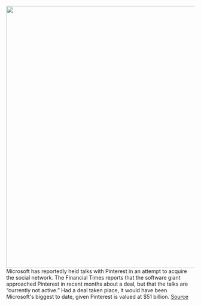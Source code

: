 <img src='https://cdn.vox-cdn.com/thumbor/cb3UxzojbjCHBgHIbsqPTURSPyo=/0x0:2040x1360/1200x800/filters:focal(857x517:1183x843)/cdn.vox-cdn.com/uploads/chorus_image/image/68802500/acastro_180507_1777_microsoft_0001.0.jpg' width='700px' /><br/>
Microsoft has reportedly held talks with Pinterest in an attempt to acquire the social network. The Financial Times reports that the software giant approached Pinterest in recent months about a deal, but that the talks are “currently not active.” Had a deal taken place, it would have been Microsoft's biggest to date, given Pinterest is valued at $51 billion.
<a href='https://www.theverge.com/2021/2/11/22277845/microsoft-pinterest-acquisition-azure-cloud-services-rumors'> Source <a/>